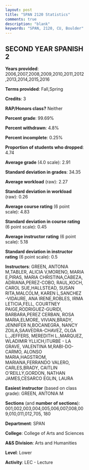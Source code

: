 ```yaml
---
layout: post
title: "SPAN 2120 Statistics"
comments: true
description: "blank"
keywords: "SPAN, 2120, CU, Boulder"
--- 
```

<head>
<script src="https://ajax.googleapis.com/ajax/libs/jquery/2.1.3/jquery.min.js"></script>
<script src="https://dl.dropboxusercontent.com/s/pc42nxpaw1ea4o9/highcharts.js?dl=0"></script>
<!-- <script src="../assets/js/highcharts.js"></script> -->
<style type="text/css">@font-face {
	font-family: "Bebas Neue";
	src: url(https://www.filehosting.org/file/details/544349/BebasNeue%20Regular.otf) format("opentype");
	}
	h1.Bebas { 
		font-family: "Bebas Neue", Verdana, Tahoma;
	}
</style>
</head>
<body>
	<div id="container" style="float: right; width: 45%; height: 88%; margin-left: 2.5%; margin-right: 2.5%;"></div>
	<script language="JavaScript">
		$(document).ready(function() {
		var chart = {type: 'column'};
		var title = {text: 'Grade Distribution'};
		var xAxis = {categories: ['A','B','C','D','F'],crosshair: true};
		var yAxis = {min: 0,title: {text: 'Percentage'}};
		var tooltip = {headerFormat: '<center><b><span style="font-size:20px">{point.key}</span></b></center>',
		               pointFormat: '<td style="padding:0"><b>{point.y:.1f}%</b></td>',
		               footerFormat: '</table>',shared: true,useHTML: true};
		var plotOptions = {column: {pointPadding: 0.0,borderWidth: 0}};  
		var credits = {enabled: false};var series= [{name: 'Percent',data: [29.08,47.47,18.88,3.0,1.57,]}];
		var json = {};
		json.chart = chart;
		json.title = title;
		json.tooltip = tooltip;
		json.xAxis = xAxis;
		json.yAxis = yAxis;  
		json.series = series;
		json.plotOptions = plotOptions;  
		json.credits = credits;
		$('#container').highcharts(json);
	});
	</script>
</body>
			   
## SECOND YEAR SPANISH 2

**Years provided**: 2006,2007,2008,2009,2010,2011,2012,2013,2014,2015,2016

**Terms provided**: Fall,Spring

**Credits**: 3

**RAP/Honors class?** Neither

**Percent grade**: 99.69%

**Percent withdrawn**: 4.8%

**Percent incomplete**: 0.25%

**Proportion of students who dropped**: 4.74

**Average grade** (4.0 scale): 2.91

**Standard deviation in grades**: 34.35

**Average workload** (raw): 2.27

**Standard deviation in workload** (raw): 0.26

**Average course rating** (6 point scale): 4.83

**Standard deviation in course rating** (6 point scale): 0.45

**Average instructor rating** (6 point scale): 5.18

**Standard deviation in instructor rating** (6 point scale): 0.5

**Instructors**: GREEN, ANTONIA M,TABLER, ALICIA V,MORENO, MARIA E,PIRAS, MARIA CHRISTINA,CABEZA, ADRIANA,PEREZ-COBO, RAUL,KOCH, CAROL SUE,HALLSTEAD, SUSAN RITA,MALCOLM, KAREN L,SANCHEZ -VIDAURE, ANA IRENE,ROBLES, IRMA LETICIA,FELL, COURTNEY PAIGE,RODRIGUEZ-GURIDI, BARBARA,PEREZ CERBAN, ROSA MARIA,ELMORE, VIVIAN,BRADY, JENNIFER N,BOCANEGRA, NANCY ZOILA,SAAVEDRA-CHAVEZ, OLGA L.,JEFFERS, MEREDITH L.,MARQUEZ, WLADIMIR YLLICH,ITURBE - LA GRAVE, VALENTINA M,RABI-DO-CARMO, ALONSO MARIA,HAGSTROM, MARIANA,FERRANDO VALERO, CARLES,BRADY, CAITLIN O'REILLY,GORDON, NATHAN JAMES,CESARCO EGLIN, LAURA

**Easiest instructor** (based on class grade): GREEN, ANTONIA M

**Sections** (and **number of sections**): 001,002,003,004,005,006,007,008,009,010,011,012,705, 180

**Department**: SPAN

**College**: College of Arts and Sciences

**A&S Division**: Arts and Humanities

**Level**: Lower

**Activity**: LEC - Lecture